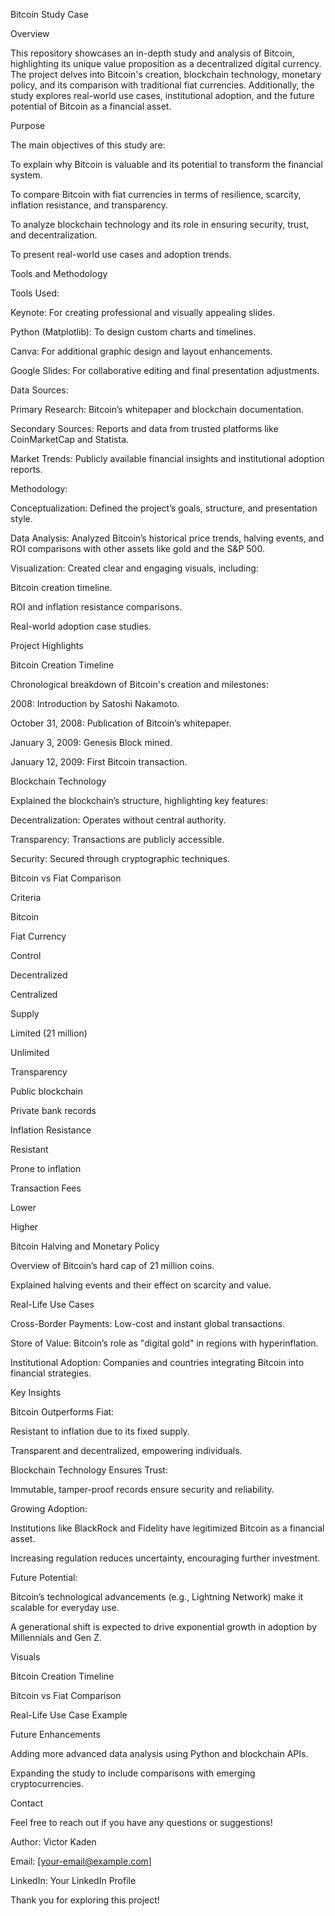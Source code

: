 Bitcoin Study Case

Overview

This repository showcases an in-depth study and analysis of Bitcoin, highlighting its unique value proposition as a decentralized digital currency. The project delves into Bitcoin's creation, blockchain technology, monetary policy, and its comparison with traditional fiat currencies. Additionally, the study explores real-world use cases, institutional adoption, and the future potential of Bitcoin as a financial asset.

Purpose

The main objectives of this study are:

To explain why Bitcoin is valuable and its potential to transform the financial system.

To compare Bitcoin with fiat currencies in terms of resilience, scarcity, inflation resistance, and transparency.

To analyze blockchain technology and its role in ensuring security, trust, and decentralization.

To present real-world use cases and adoption trends.

Tools and Methodology

Tools Used:

Keynote: For creating professional and visually appealing slides.

Python (Matplotlib): To design custom charts and timelines.

Canva: For additional graphic design and layout enhancements.

Google Slides: For collaborative editing and final presentation adjustments.

Data Sources:

Primary Research: Bitcoin’s whitepaper and blockchain documentation.

Secondary Sources: Reports and data from trusted platforms like CoinMarketCap and Statista.

Market Trends: Publicly available financial insights and institutional adoption reports.

Methodology:

Conceptualization: Defined the project’s goals, structure, and presentation style.

Data Analysis: Analyzed Bitcoin’s historical price trends, halving events, and ROI comparisons with other assets like gold and the S&P 500.

Visualization: Created clear and engaging visuals, including:

Bitcoin creation timeline.

ROI and inflation resistance comparisons.

Real-world adoption case studies.

Project Highlights

Bitcoin Creation Timeline

Chronological breakdown of Bitcoin's creation and milestones:

2008: Introduction by Satoshi Nakamoto.

October 31, 2008: Publication of Bitcoin’s whitepaper.

January 3, 2009: Genesis Block mined.

January 12, 2009: First Bitcoin transaction.

Blockchain Technology

Explained the blockchain’s structure, highlighting key features:

Decentralization: Operates without central authority.

Transparency: Transactions are publicly accessible.

Security: Secured through cryptographic techniques.

Bitcoin vs Fiat Comparison

Criteria

Bitcoin

Fiat Currency

Control

Decentralized

Centralized

Supply

Limited (21 million)

Unlimited

Transparency

Public blockchain

Private bank records

Inflation Resistance

Resistant

Prone to inflation

Transaction Fees

Lower

Higher

Bitcoin Halving and Monetary Policy

Overview of Bitcoin’s hard cap of 21 million coins.

Explained halving events and their effect on scarcity and value.

Real-Life Use Cases

Cross-Border Payments: Low-cost and instant global transactions.

Store of Value: Bitcoin’s role as "digital gold" in regions with hyperinflation.

Institutional Adoption: Companies and countries integrating Bitcoin into financial strategies.

Key Insights

Bitcoin Outperforms Fiat:

Resistant to inflation due to its fixed supply.

Transparent and decentralized, empowering individuals.

Blockchain Technology Ensures Trust:

Immutable, tamper-proof records ensure security and reliability.

Growing Adoption:

Institutions like BlackRock and Fidelity have legitimized Bitcoin as a financial asset.

Increasing regulation reduces uncertainty, encouraging further investment.

Future Potential:

Bitcoin’s technological advancements (e.g., Lightning Network) make it scalable for everyday use.

A generational shift is expected to drive exponential growth in adoption by Millennials and Gen Z.

Visuals

Bitcoin Creation Timeline



Bitcoin vs Fiat Comparison



Real-Life Use Case Example



Future Enhancements

Adding more advanced data analysis using Python and blockchain APIs.

Expanding the study to include comparisons with emerging cryptocurrencies.

Contact

Feel free to reach out if you have any questions or suggestions!

Author: Victor Kaden

Email: [your-email@example.com]

LinkedIn: Your LinkedIn Profile

Thank you for exploring this project!
